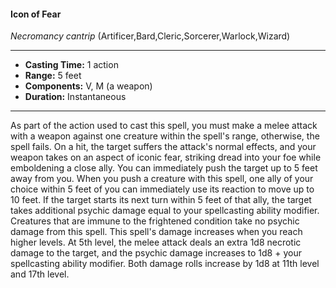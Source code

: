#### Icon of Fear
*Necromancy cantrip* (Artificer,Bard,Cleric,Sorcerer,Warlock,Wizard)
___
- **Casting Time:** 1 action
- **Range:** 5 feet
- **Components:** V, M (a weapon)
- **Duration:** Instantaneous
---
As part of the action used to cast this spell, you
must make a melee attack with a weapon against
one creature within the spell's range, otherwise, the
spell fails. On a hit, the target suffers the attack's
normal effects, and your weapon takes on an aspect
of iconic fear, striking dread into your foe while
emboldening a close ally. You can immediately push
the target up to 5 feet away from you.
When you push a creature with this spell, one ally
of your choice within 5 feet of you can immediately
use its reaction to move up to 10 feet. If the target
starts its next turn within 5 feet of that ally, the
target takes additional psychic damage equal to
your spellcasting ability modifier.
Creatures that are immune to the frightened
condition take no psychic damage from this spell.
This spell's damage increases when you reach
higher levels. At 5th level, the melee attack deals an
extra 1d8 necrotic damage to the target, and the
psychic damage increases to 1d8 + your spellcasting
ability modifier. Both damage rolls increase by 1d8
at 11th level and 17th level.
